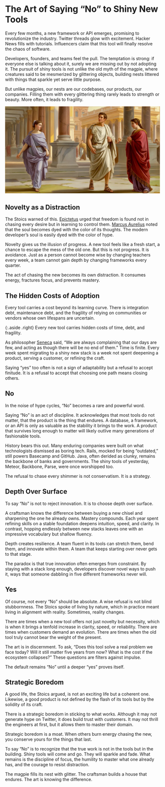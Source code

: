 # The Art of Saying “No” to Shiny New Tools

Every few months, a new framework or API emerges, promising to revolutionize the industry. Twitter threads glow with excitement. Hacker News fills with tutorials. Influencers claim that this tool will finally resolve the chaos of software.  

Developers, founders, and teams feel the pull. The temptation is strong: if everyone else is talking about it, surely we are missing out by not adopting it. The pursuit of shiny tools is not unlike the old myth of the magpie, where creatures said to be mesmerized by glittering objects, building nests littered with things that sparkle yet serve little purpose.  

But unlike magpies, our nests are our codebases, our products, our companies. Filling them with every glittering thing rarely leads to strength or beauty. More often, it leads to fragility.

<img class="large" src="/static/2025/distracted-boyfriend-roman.webp" alt="Distracted Roman Boyfriend" loading="lazy">

## Novelty as a Distraction

The Stoics warned of this. [Epictetus](https://en.wikipedia.org/wiki/Epictetus) urged that freedom is found not in chasing every desire but in learning to control them. [Marcus Aurelius](https://en.wikipedia.org/wiki/Marcus_Aurelius) noted that the soul becomes dyed with the color of its thoughts. The modern developer’s soul is easily dyed with the color of hype.  

Novelty gives us the illusion of progress. A new tool feels like a fresh start, a chance to escape the mess of the old one. But this is not progress. It is avoidance. Just as a person cannot become wise by changing teachers every week, a team cannot gain depth by changing frameworks every quarter.  

The act of chasing the new becomes its own distraction. It consumes energy, fractures focus, and prevents mastery.

## The Hidden Costs of Adoption

Every tool carries a cost beyond its learning curve. There is integration debt, maintenance debt, and the fragility of relying on communities or vendors whose own lifespans are uncertain.

{:.aside .right}
Every new tool carries hidden costs of time, debt, and fragility.

As philosopher [Seneca](https://en.wikipedia.org/wiki/Seneca_the_Younger) said, “We are always complaining that our days are few, and acting as though there will be no end of them.” Time is finite. Every week spent migrating to a shiny new stack is a week not spent deepening a product, serving a customer, or refining the craft.  

Saying “yes” too often is not a sign of adaptability but a refusal to accept finitude. It is a refusal to accept that choosing one path means closing others.  

## No

In the noise of hype cycles, “No” becomes a rare and powerful word.  

Saying “No” is an act of discipline. It acknowledges that most tools do not matter, that the product is the thing that endures. A database, a framework, or an API is only as valuable as the stability it brings to the work. A product that survives long enough to matter will likely outlive many generations of fashionable tools.  

History bears this out. Many enduring companies were built on what technologists dismissed as boring tech. Rails, mocked for being “outdated,” still powers Basecamp and GitHub. Java, often derided as clunky, remains the backbone of banks and governments. The shiny tools of yesterday, Meteor, Backbone, Parse, were once worshipped too.  

The refusal to chase every shimmer is not conservatism. It is a strategy. 

## Depth Over Surface

To say “No” is not to reject innovation. It is to choose depth over surface.  

A craftsman knows the difference between buying a new chisel and sharpening the one he already owns. Mastery compounds. Each year spent refining skills on a stable foundation deepens intuition, speed, and clarity. In contrast, hopping endlessly between new stacks leaves one with an impressive vocabulary but shallow fluency.  

Depth creates resilience. A team fluent in its tools can stretch them, bend them, and innovate within them. A team that keeps starting over never gets to that stage.  

The paradox is that true innovation often emerges from constraint. By staying with a stack long enough, developers discover novel ways to push it, ways that someone dabbling in five different frameworks never will.  

## Yes

Of course, not every “No” should be absolute. A wise refusal is not blind stubbornness. The Stoics spoke of living by nature, which in practice meant living in alignment with reality. Sometimes, reality changes.  

There are times when a new tool offers not just novelty but necessity, which is when it brings a tenfold increase in clarity, speed, or reliability. There are times when customers demand an evolution. There are times when the old tool truly cannot bear the weight of the present.  

The art is in discernment. To ask, “Does this tool solve a real problem we face today? Will it still matter five years from now? What is the cost if the ecosystem collapses?” These questions are filters against impulse.  

The default remains “No” until a deeper “yes” proves itself.  

## Strategic Boredom

A good life, the Stoics argued, is not an exciting life but a coherent one. Likewise, a good product is not defined by the flash of its tools but by the solidity of its craft.  

There is a strategic boredom in sticking to what works. Although it may not generate hype on Twitter, it does build trust with customers. It may not thrill the engineers at first, but it allows them to master their domain.

Strategic boredom is a moat. When others burn energy chasing the new, you conserve yours for the things that last.

To say “No” is to recognize that the true work is not in the tools but in the building. Shiny tools will come and go. They will sparkle and fade. What remains is the discipline of focus, the humility to master what one already has, and the courage to resist distraction.  

The magpie fills its nest with glitter. The craftsman builds a house that endures.  The art is knowing the difference.